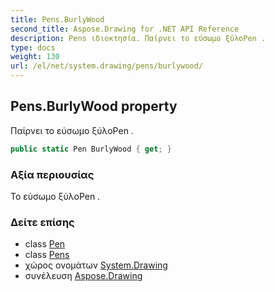 ```yaml
---
title: Pens.BurlyWood
second_title: Aspose.Drawing for .NET API Reference
description: Pens ιδιοκτησία. Παίρνει το εύσωμο ξύλοPen .
type: docs
weight: 130
url: /el/net/system.drawing/pens/burlywood/
---
```

## Pens.BurlyWood property

Παίρνει το εύσωμο ξύλοPen .

```csharp
public static Pen BurlyWood { get; }
```

### Αξία περιουσίας

Το εύσωμο ξύλοPen .

### Δείτε επίσης

* class [Pen](../../pen/)
* class [Pens](../)
* χώρος ονομάτων [System.Drawing](../../pens/)
* συνέλευση [Aspose.Drawing](../../../)


